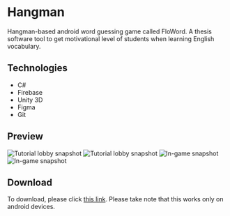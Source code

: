 # Hangman
Hangman-based android word guessing game called FloWord. A thesis software tool to get motivational level of students when learning English vocabulary.
## Technologies
 - C#
 - Firebase
 - Unity 3D
 - Figma
 - Git
## Preview
![Tutorial lobby snapshot](https://scontent.fmnl33-4.fna.fbcdn.net/v/t1.15752-9/320011688_534101718773152_809945099572654034_n.jpg?_nc_cat=107&ccb=1-7&_nc_sid=ae9488&_nc_eui2=AeGEUfHAW1dj-nxW5bGJXZlwF2iH976BCGoXaIf3voEIamI6Bb0buaFCzDfZ3sJpmcTDgukhdU4UqO7cCqqi-K9z&_nc_ohc=VYrRZbz59tMAX8Bukse&_nc_ht=scontent.fmnl33-4.fna&oh=03_AdQh_QBikA8BDx35ewUsVdPCmXbDikPy6MUqhug-Z0rSJQ&oe=652E00F6)
![Tutorial lobby snapshot](https://scontent.fmnl33-3.fna.fbcdn.net/v/t1.15752-9/320243841_3369141460000474_1226459404483264655_n.jpg?_nc_cat=110&ccb=1-7&_nc_sid=ae9488&_nc_aid=0&_nc_eui2=AeFrXLGKjIT7tfN-VkCivVlNBSgfs98Y1A8FKB-z3xjUD_QeV6DcbWfrBz0Aew4Do1BRvzNNkKIAzaS1HXzBwEHe&_nc_ohc=8EERXcjDX9sAX9b5gzb&_nc_ht=scontent.fmnl33-3.fna&oh=03_AdQBQc5lhmA-am1YcwgWdZBwMFWpDVFCQ_ltJK1JJ-MrrA&oe=652E014F)
![In-game snapshot](https://scontent.fmnl33-1.fna.fbcdn.net/v/t1.15752-9/318948940_671498977795781_2186610864698991232_n.jpg?_nc_cat=100&ccb=1-7&_nc_sid=ae9488&_nc_eui2=AeFW2kWohZemmZSYKZdk-zFGvihTzhDidmi-KFPOEOJ2aAexZXfLXU3lysTKtY2UFwx3BWY69K37ZS9F1Jl0kRgG&_nc_ohc=-EKZKRmVPrQAX9VqFpc&_nc_oc=AQkqjSQMuOBAtYjt8lHXiepk48tfAmA-FtQpKlxRnUR4y9x_HEpOLpA-I8V14-4lmZJ6erfx5SgmrwKS_nH28JSt&_nc_ht=scontent.fmnl33-1.fna&oh=03_AdQixr3-OTAYXHeIRj0fkg-E2mUy3DbTT5OSwU_veAJr6A&oe=652DF45F)
![In-game snapshot](https://github.com/msllagas/hangman_v1-feeback/assets/94226891/e610c1b0-b573-4889-9fdf-f79caff6fd14)
## Download
To download, please click [this link](https://www.mediafire.com/file/0n9cqfm4lniu9us/floword-feedback.apk/file?fbclid=IwAR3XFeoFdaQT5cMpdZrc3Sq0kZOQIEaTu4R0H38V6UR4nnMBgHZ033PAC4w). Please take note that this works only on android devices.
